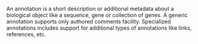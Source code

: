 An annotation is a short description or additional metadata about a biological object like a sequence, gene or collection of genes. A generic annotation supports only authored comments facility. Specialized annotations includes support for additional types of annotations like links, references, etc.

